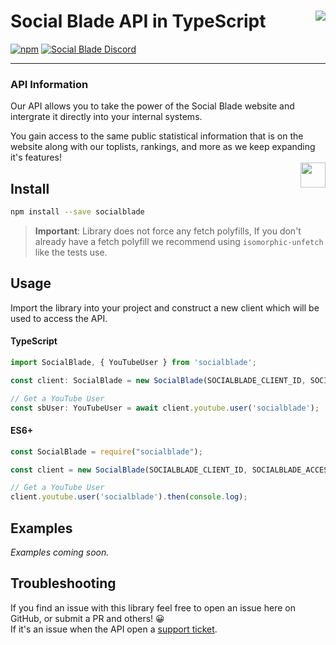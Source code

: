 # Social Blade API in TypeScript [<img align="right" src="https://socialblade.com/images/media/red/2.png">](https://socialblade.com/b)

[![npm](https://img.shields.io/npm/v/socialblade.svg)](https://www.npmjs.com/package/socialblade)
[![Social Blade Discord](https://img.shields.io/discord/125022847562285056.svg?label=Social%20Blade%20Discord%20(Not%20for%20Support)&colorB=c84329&maxAge=3600)](https://socialblade.com/discord)

---

### API Information
Our API allows you to take the power of the Social Blade website and intergrate it directly into your internal systems.

You gain access to the same public statistical information that is on the website along with our toplists, rankings, and more as we keep expanding it's features!  
[<img align="right" height="40px" src="https://cdn.t.pics/socialblade-get-started.png">](https://socialblade.com/business-api)

## Install
```bash
npm install --save socialblade
```

> **Important**: Library does not force any fetch polyfills, If you don't already have a fetch polyfill we recommend using `isomorphic-unfetch` like the tests use.

## Usage
Import the library into your project and construct a new client which will be used to access the API.  

#### TypeScript
```ts
import SocialBlade, { YouTubeUser } from 'socialblade';

const client: SocialBlade = new SocialBlade(SOCIALBLADE_CLIENT_ID, SOCIALBLADE_ACCESS_TOKEN);

// Get a YouTube User
const sbUser: YouTubeUser = await client.youtube.user('socialblade');
```

#### ES6+
```js
const SocialBlade = require("socialblade");

const client = new SocialBlade(SOCIALBLADE_CLIENT_ID, SOCIALBLADE_ACCESS_TOKEN);

// Get a YouTube User
client.youtube.user('socialblade').then(console.log);
```

## Examples
_Examples coming soon._

## Troubleshooting
If you find an issue with this library feel free to open an issue here on GitHub, or submit a PR and others! 😀  
If it's an issue when the API open a [support ticket](https://support.socialblade.com).
